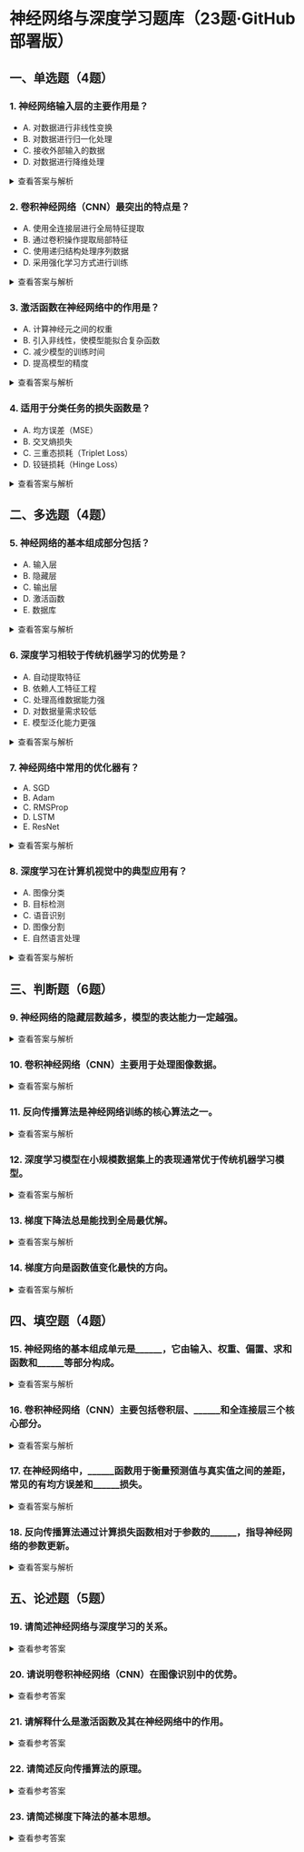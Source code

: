 # 神经网络与深度学习题库（23题·GitHub部署版）

## 一、单选题（4题）
### 1. 神经网络输入层的主要作用是？
- A. 对数据进行非线性变换
- B. 对数据进行归一化处理
- C. 接收外部输入的数据
- D. 对数据进行降维处理
<details>
  <summary>查看答案与解析</summary>
  答案：C<br>
  解析：输入层是神经网络的“数据入口”，仅负责接收外部原始数据（如图像像素、文本向量），不参与数据变换或处理。
</details>

### 2. 卷积神经网络（CNN）最突出的特点是？
- A. 使用全连接层进行全局特征提取
- B. 通过卷积操作提取局部特征
- C. 使用递归结构处理序列数据
- D. 采用强化学习方式进行训练
<details>
  <summary>查看答案与解析</summary>
  答案：B<br>
  解析：CNN通过“卷积核”提取图像局部特征（如边缘、纹理），结合“权值共享”大幅减少参数，适配图像的空间结构特性，是图像任务的核心设计。
</details>

### 3. 激活函数在神经网络中的作用是？
- A. 计算神经元之间的权重
- B. 引入非线性，使模型能拟合复杂函数
- C. 减少模型的训练时间
- D. 提高模型的精度
<details>
  <summary>查看答案与解析</summary>
  答案：B<br>
  解析：无激活函数时神经网络是“线性模型”，无法拟合异或、图像分类等非线性问题；激活函数（如ReLU）通过非线性变换赋予模型复杂拟合能力。
</details>

### 4. 适用于分类任务的损失函数是？
- A. 均方误差（MSE）
- B. 交叉熵损失
- C. 三重态损耗（Triplet Loss）
- D. 铰链损耗（Hinge Loss）
<details>
  <summary>查看答案与解析</summary>
  答案：B<br>
  解析：交叉熵损失衡量“预测概率分布”与“真实标签分布”的差异，对分类任务的误差敏感，是图像分类、文本分类等任务的首选。
</details>


## 二、多选题（4题）
### 5. 神经网络的基本组成部分包括？
- A. 输入层
- B. 隐藏层
- C. 输出层
- D. 激活函数
- E. 数据库
<details>
  <summary>查看答案与解析</summary>
  答案：A、B、C、D<br>
  解析：输入层接收数据、隐藏层处理特征、输出层输出结果，激活函数引入非线性——这四者是神经网络的核心结构；“数据库”是数据存储工具，不属于网络组成。
</details>

### 6. 深度学习相较于传统机器学习的优势是？
- A. 自动提取特征
- B. 依赖人工特征工程
- C. 处理高维数据能力强
- D. 对数据量需求较低
- E. 模型泛化能力更强
<details>
  <summary>查看答案与解析</summary>
  答案：A、C、E<br>
  解析：深度学习无需人工设计特征（自动提取），能直接处理图像、文本等高维数据，大规模数据下泛化能力优于传统方法；“依赖人工特征工程”“对数据量需求低”是传统机器学习的特点。
</details>

### 7. 神经网络中常用的优化器有？
- A. SGD
- B. Adam
- C. RMSProp
- D. LSTM
- E. ResNet
<details>
  <summary>查看答案与解析</summary>
  答案：A、B、C<br>
  解析：SGD（随机梯度下降）、Adam、RMSProp是用于“更新网络参数”的优化算法；LSTM是循环神经网络的结构，ResNet是深度残差网络模型，均不属于优化器。
</details>

### 8. 深度学习在计算机视觉中的典型应用有？
- A. 图像分类
- B. 目标检测
- C. 语音识别
- D. 图像分割
- E. 自然语言处理
<details>
  <summary>查看答案与解析</summary>
  答案：A、B、D<br>
  解析：图像分类（识别物体类别）、目标检测（定位物体位置）、图像分割（分割物体轮廓）是计算机视觉的核心任务；“语音识别”“自然语言处理”属于自然语言处理（NLP）领域，与计算机视觉无关。
</details>


## 三、判断题（6题）
### 9. 神经网络的隐藏层数越多，模型的表达能力一定越强。
<details>
  <summary>查看答案与解析</summary>
  答案：错误<br>
  解析：过多隐藏层会导致“梯度消失”（深层参数无法有效更新）和“过拟合”（模型只记住训练数据），反而降低性能；表达能力需结合数据量、正则化等技术，并非层数越多越强。
</details>

### 10. 卷积神经网络（CNN）主要用于处理图像数据。
<details>
  <summary>查看答案与解析</summary>
  答案：正确<br>
  解析：CNN的“卷积+池化”结构专为保留图像的空间信息设计，能高效提取局部特征（如边缘、纹理），是图像识别、目标检测等任务的主流模型。
</details>

### 11. 反向传播算法是神经网络训练的核心算法之一。
<details>
  <summary>查看答案与解析</summary>
  答案：正确<br>
  解析：反向传播通过“链式求导”计算损失对每个参数的梯度，指导参数更新，是训练多层神经网络的“核心技术”；没有它，深层网络的参数无法有效优化。
</details>

### 12. 深度学习模型在小规模数据集上的表现通常优于传统机器学习模型。
<details>
  <summary>查看答案与解析</summary>
  答案：错误<br>
  解析：深度学习需要大量数据来拟合复杂参数，小规模数据下易“过拟合”（模型只适配训练数据，泛化能力差）；传统机器学习（如SVM、决策树）对数据量要求低，小规模数据下表现更稳定。
</details>

### 13. 梯度下降法总是能找到全局最优解。
<details>
  <summary>查看答案与解析</summary>
  答案：错误<br>
  解析：梯度下降易陷入“局部最优解”（当损失函数非凸时），仅在“凸函数”中能保证找到全局最优；实际任务中损失函数多为非凸，因此无法“总是”找到全局最优。
</details>

### 14. 梯度方向是函数值变化最快的方向。
<details>
  <summary>查看答案与解析</summary>
  答案：正确<br>
  解析：数学上，梯度是“函数在某点方向导数的最大值方向”，即函数值“上升最快”的方向；梯度下降算法沿梯度“反方向”更新参数，实现函数值“下降最快”。
</details>


## 四、填空题（4题）
### 15. 神经网络的基本组成单元是______，它由输入、权重、偏置、求和函数和______等部分构成。
<details>
  <summary>查看答案与解析</summary>
  答案：神经元、激活函数<br>
  解析：“神经元”是神经网络的基本单元，模拟生物神经元的结构；“激活函数”负责引入非线性，是模型拟合复杂数据的关键。
</details>

### 16. 卷积神经网络（CNN）主要包括卷积层、______和全连接层三个核心部分。
<details>
  <summary>查看答案与解析</summary>
  答案：池化层<br>
  解析：“池化层”的作用是压缩特征维度，增强模型对图像平移、缩放的鲁棒性，是CNN的核心结构之一。
</details>

### 17. 在神经网络中，______函数用于衡量预测值与真实值之间的差距，常见的有均方误差和______损失。
<details>
  <summary>查看答案与解析</summary>
  答案：损失、交叉熵<br>
  解析：“损失函数”是模型优化的目标；“均方误差”适用于回归任务，“交叉熵损失”适用于分类任务。
</details>

### 18. 反向传播算法通过计算损失函数相对于参数的______，指导神经网络的参数更新。
<details>
  <summary>查看答案与解析</summary>
  答案：梯度<br>
  解析：“梯度”反映了参数对损失的影响程度，反向传播的核心就是计算并利用梯度来更新参数，实现损失最小化。
</details>


## 五、论述题（5题）
### 19. 请简述神经网络与深度学习的关系。
<details>
  <summary>查看参考答案</summary>
  神经网络是深度学习的基础，深度学习是神经网络的“深度化”发展。
  1. 神经网络提供基本结构（输入层、隐藏层、输出层+激活函数），解决简单非线性问题；
  2. 深度学习通过“增加隐藏层数量”（构建深度网络），结合卷积、循环等特殊结构，突破浅层网络的局限，实现“自动特征提取”，能处理图像、语音等复杂数据。
  简言之，深度学习是“深度神经网络”的研究与应用，是神经网络在大数据时代的技术升级。
</details>

### 20. 请说明卷积神经网络（CNN）在图像识别中的优势。
<details>
  <summary>查看参考答案</summary>
  CNN在图像识别中的核心优势有三点：
  1. 局部感知：卷积核仅关注图像“局部区域”（如3×3范围），符合人类视觉“先识别局部再整合全局”的逻辑，能有效提取边缘、纹理等基础特征；
  2. 权值共享：同一卷积核在图像“不同位置”使用相同权重，大幅减少参数数量（如1000×1000图像的参数从百万级降至几十），降低过拟合风险；
  3. 池化层作用：通过“最大池化/平均池化”压缩特征维度，增强模型对图像“平移、缩放、旋转”的鲁棒性（如“猫”的图像即使位置偏移仍能识别）。
</details>

### 21. 请解释什么是激活函数及其在神经网络中的作用。
<details>
  <summary>查看参考答案</summary>
  定义：激活函数是定义在“神经元”上的非线性函数，输入为“加权和+偏置”，输出为神经元的激活值。
  作用：引入非线性变换——无激活函数时，无论多少层神经网络都是“线性模型”（输出=输入的线性组合），无法拟合异或、图像分类等非线性问题；激活函数（如ReLU、sigmoid）通过非线性处理，使神经网络能学习“复杂的数据分布和函数关系”，是模型具备“智能”的关键。
</details>

### 22. 请简述反向传播算法的原理。
<details>
  <summary>查看参考答案</summary>
  反向传播是训练“多层神经网络”的核心算法，原理分两步：
  1. 前向传播：输入数据从输入层传入，经隐藏层计算（加权和+激活函数），从输出层得到预测值，同时计算“预测值与真实值的损失”（如交叉熵）；
  2. 反向传播：从“输出层”开始，用“链式求导法则”计算“损失对每个参数（权重、偏置）的梯度”——输出层梯度直接由损失函数求导得到，隐藏层梯度“依赖后一层的梯度”（误差反向传递）；
  3. 参数更新：沿梯度反方向更新参数（梯度下降），最小化损失；
  核心：通过“误差反馈+梯度计算”，解决多层网络参数难以优化的问题。
</details>

### 23. 请简述梯度下降法的基本思想。
<details>
  <summary>查看参考答案</summary>
  梯度下降是“迭代式优化算法”，基本思想是“沿损失函数下降最快的方向逐步逼近最小值”：
  1. 初始化参数：随机设定网络“权重、偏置”；
  2. 计算梯度：通过前向传播得损失，再用反向传播算“损失对当前参数的梯度”（梯度方向是损失“上升最快”的方向）；
  3. 更新参数：沿“梯度反方向”（损失下降最快的方向）调整参数，公式为“新参数=旧参数-学习率×梯度”（学习率控制步长，避免过大震荡或过小过慢）；
  4. 迭代收敛：重复“算梯度→更参数”，直到损失不再下降，得到“最优参数”；
  定位：深度学习中参数优化的“基础方法”，衍生出SGD、Adam等变种，但核心逻辑一致。
</details>

